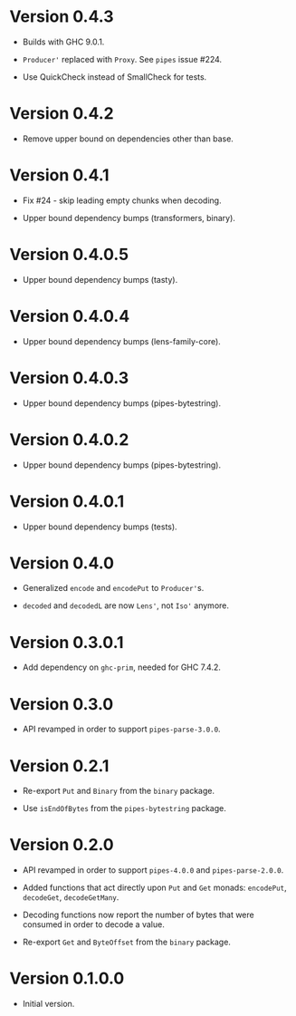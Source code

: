 # Version 0.4.3

* Builds with GHC 9.0.1.

* `Producer'` replaced with `Proxy`. See `pipes` 
  issue #224.

* Use QuickCheck instead of SmallCheck for tests.


# Version 0.4.2

* Remove upper bound on dependencies other than base.


# Version 0.4.1

* Fix #24 - skip leading empty chunks when decoding.

* Upper bound dependency bumps (transformers, binary).


# Version 0.4.0.5

* Upper bound dependency bumps (tasty).


# Version 0.4.0.4

* Upper bound dependency bumps (lens-family-core).


# Version 0.4.0.3

* Upper bound dependency bumps (pipes-bytestring).


# Version 0.4.0.2

* Upper bound dependency bumps (pipes-bytestring).


# Version 0.4.0.1

* Upper bound dependency bumps (tests).


# Version 0.4.0

* Generalized `encode` and `encodePut` to `Producer'`s.

* `decoded` and `decodedL` are now `Lens'`, not `Iso'` anymore.


# Version 0.3.0.1

* Add dependency on `ghc-prim`, needed for GHC 7.4.2.


# Version 0.3.0

* API revamped in order to support `pipes-parse-3.0.0`.


# Version 0.2.1

* Re-export `Put` and `Binary` from the `binary` package.

* Use `isEndOfBytes` from the `pipes-bytestring` package.


# Version 0.2.0

* API revamped in order to support `pipes-4.0.0` and `pipes-parse-2.0.0`.

* Added functions that act directly upon `Put` and `Get` monads: `encodePut`,
  `decodeGet`, `decodeGetMany`.

* Decoding functions now report the number of bytes that were consumed in order
  to decode a value.

* Re-export `Get` and `ByteOffset` from the `binary` package.


# Version 0.1.0.0

* Initial version.
